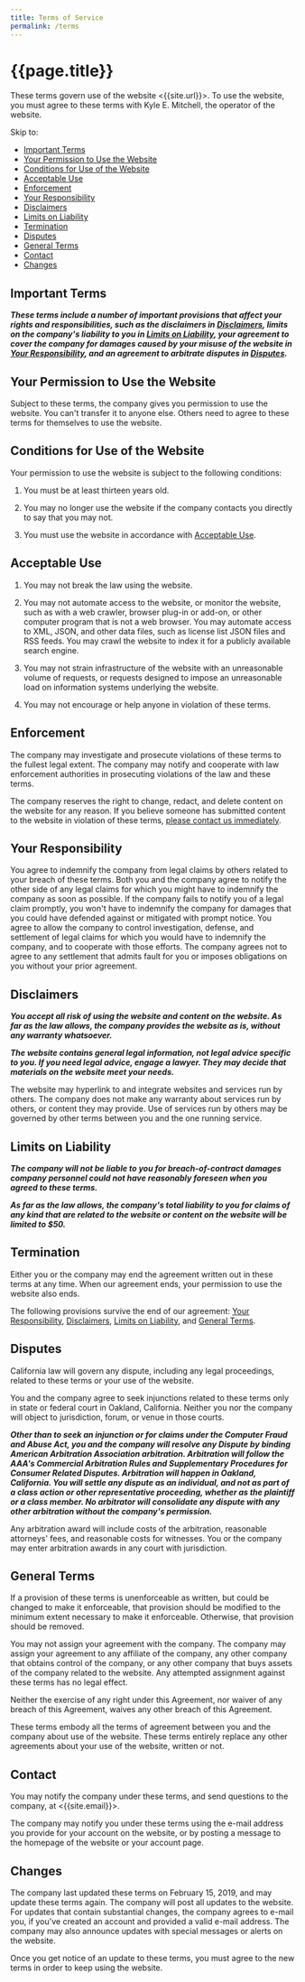 ```yaml
---
title: Terms of Service
permalink: /terms
---
```


# {{page.title}}

These terms govern use of the website <{{site.url}}>.  To use the website, you must agree to these terms with Kyle E. Mitchell, the operator of the website.

Skip to:

- [Important Terms](#important-terms)
- [Your Permission to Use the Website](#your-permission-to-use-the-website)
- [Conditions for Use of the Website](#conditions-for-use-of-the-website)
- [Acceptable Use](#acceptable-use)
- [Enforcement](#enforcement)
- [Your Responsibility](#your-responsibility)
- [Disclaimers](#disclaimers)
- [Limits on Liability](#limits-on-liability)
- [Termination](#termination)
- [Disputes](#disputes)
- [General Terms](#general-terms)
- [Contact](#contact)
- [Changes](#changes)

## Important Terms

***These terms include a number of important provisions that affect your rights and responsibilities, such as the disclaimers in [Disclaimers](#disclaimers), limits on the company's liability to you in [Limits on Liability](#limits-on-liability), your agreement to cover the company for damages caused by your misuse of the website in [Your Responsibility](#responsibility), and an agreement to arbitrate disputes in [Disputes](#disputes).***

## Your Permission to Use the Website

Subject to these terms, the company gives you permission to use the website.  You can't transfer it to anyone else.  Others need to agree to these terms for themselves to use the website.

## Conditions for Use of the Website

Your permission to use the website is subject to the following conditions:

1.  You must be at least thirteen years old.

2.  You may no longer use the website if the company contacts you directly to say that you may not.

3.  You must use the website in accordance with [Acceptable Use](#acceptable-use).

## Acceptable Use

1.  You may not break the law using the website.

2.  You may not automate access to the website, or monitor the website, such as with a web crawler, browser plug-in or add-on, or other computer program that is not a web browser.  You may automate access to XML, JSON, and other data files, such as license list JSON files and RSS feeds.  You may crawl the website to index it for a publicly available search engine.

3. You may not strain infrastructure of the website with an unreasonable volume of requests, or requests designed to impose an unreasonable load on information systems underlying the website.

4. You may not encourage or help anyone in violation of these terms.

## Enforcement

The company may investigate and prosecute violations of these terms to the fullest legal extent.  The company may notify and cooperate with law enforcement authorities in prosecuting violations of the law and these terms.

The company reserves the right to change, redact, and delete content on the website for any reason.  If you believe someone has submitted content to the website in violation of these terms, [please contact us immediately](#contact).

## Your Responsibility

You agree to indemnify the company from legal claims by others related to your breach of these terms.  Both you and the company agree to notify the other side of any legal claims for which you might have to indemnify the company as soon as possible.  If the company fails to notify you of a legal claim promptly, you won't have to indemnify the company for damages that you could have defended against or mitigated with prompt notice.  You agree to allow the company to control investigation, defense, and settlement of legal claims for which you would have to indemnify the company, and to cooperate with those efforts.  The company agrees not to agree to any settlement that admits fault for you or imposes obligations on you without your prior agreement.

## Disclaimers

***You accept all risk of using the website and content on the website.  As far as the law allows, the company provides the website as is, without any warranty whatsoever.***

***The website contains general legal information, not legal advice specific to you.  If you need legal advice, engage a lawyer.  They may decide that materials on the website meet your needs.***

The website may hyperlink to and integrate websites and services run by others.  The company does not make any warranty about services run by others, or content they may provide.  Use of services run by others may be governed by other terms between you and the one running service.

## Limits on Liability

***The company will not be liable to you for breach-of-contract damages company personnel could not have reasonably foreseen when you agreed to these terms.***

***As far as the law allows, the company's total liability to you for claims of any kind that are related to the website or content on the website will be limited to $50.***

## Termination

Either you or the company may end the agreement written out in these terms at any time.  When our agreement ends, your permission to use the website also ends.

The following provisions survive the end of our agreement: [Your Responsibility](#responsibility), [Disclaimers](#disclaimers), [Limits on Liability](#limits-on-liability), and [General Terms](#general).

## Disputes

California law will govern any dispute, including any legal proceedings, related to these terms or your use of the website.

You and the company agree to seek injunctions related to these terms only in state or federal court in Oakland, California.  Neither you nor the company will object to jurisdiction, forum, or venue in those courts.

***Other than to seek an injunction or for claims under the Computer Fraud and Abuse Act, you and the company will resolve any Dispute by binding American Arbitration Association arbitration.  Arbitration will follow the AAA's Commercial Arbitration Rules and Supplementary Procedures for Consumer Related Disputes.  Arbitration will happen in Oakland, California.  You will settle any dispute as an individual, and not as part of a class action or other representative proceeding, whether as the plaintiff or a class member.  No arbitrator will consolidate any dispute with any other arbitration without the company's permission.***

Any arbitration award will include costs of the arbitration, reasonable attorneys' fees, and reasonable costs for witnesses.  You or the company may enter arbitration awards in any court with jurisdiction.

## General Terms

If a provision of these terms is unenforceable as written, but could be changed to make it enforceable, that provision should be modified to the minimum extent necessary to make it enforceable.  Otherwise, that provision should be removed.

You may not assign your agreement with the company.  The company may assign your agreement to any affiliate of the company, any other company that obtains control of the company, or any other company that buys assets of the company related to the website.  Any attempted assignment against these terms has no legal effect.

Neither the exercise of any right under this Agreement, nor waiver of any breach of this Agreement, waives any other breach of this Agreement.

These terms embody all the terms of agreement between you and the company about use of the website.  These terms entirely replace any other agreements about your use of the website, written or not.

## Contact

You may notify the company under these terms, and send questions to the company, at <{{site.email}}>.

The company may notify you under these terms using the e-mail address you provide for your account on the website, or by posting a message to the homepage of the website or your account page.

## Changes

The company last updated these terms on February 15, 2019, and may update these terms again.  The company will post all updates to the website.  For updates that contain substantial changes, the company agrees to e-mail you, if you've created an account and provided a valid e-mail address.  The company may also announce updates with special messages or alerts on the website.

Once you get notice of an update to these terms, you must agree to the new terms in order to keep using the website.
